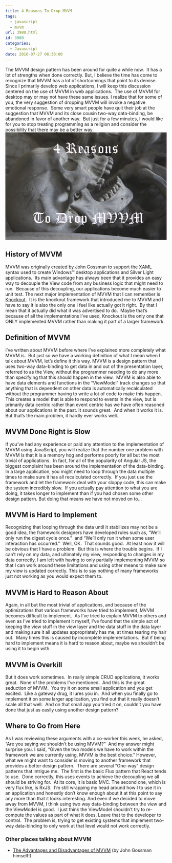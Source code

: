 ```yaml
---
title: 4 Reasons To Drop MVVM
tags:
  - javascript
  - mvvm
url: 3980.html
id: 3980
categories:
  - Javascript
date: 2016-07-27 06:30:00
---
```


The MVVM design pattern has been around for quite a while now.  It has a lot of strengths when done correctly. But, I believe the time has come to recognize that MVVM has a lot of shortcomings that point to its demise.  Since I primarily develop web applications, I will keep this discussion centered on the use of MVVM in web applications.  The use of MVVM for desktop may or may not have these same issues. I realize that for some of you, the very suggestion of dropping MVVM will invoke a negative emotional response.  Some very smart people have quit their job at the suggestion that MVVM and its close cousin two-way data-binding, be abandoned in favor of another way.  But just for a few minutes, I would like for you to stop treating programming as a religion and consider the possibility that there may be a better way. ![image](/uploads/2016/07/image-2.png "image") 

History of MVVM
---------------

MVVM was originally created by John Gossman to support the XAML syntax used to create Windows™ desktop applications and Silver Light applications.  Its main advantage has always been that it provides an easy way to decouple the View code from any business logic that might need to run.  Because of this decoupling, our applications become much easier to unit test. The next major implementation of MVVM that I can remember is [Knockout](//knockoutjs.com/).  It is the knockout framework that introduced me to MVVM and I have to say it is also the only one I feel like actually got it right.  By that I mean that it actually did what it was advertised to do.  Maybe that’s because of all the implementations I’ve used, Knockout is the only one that ONLY implemented MVVM rather than making it part of a larger framework.

Definition of MVVM
------------------

I’ve written about MVVM before where I’ve explained more completely what MVVM is.  But just so we have a working definition of what I mean when I talk about MVVM, let’s define it this way. MVVM is a design pattern that uses two-way data-binding to get data in and out of the presentation layer, referred to as the View, without the programmer needing to do any more than specifying that this should happen in the view.  MVVM is also able to have data elements and functions in the “ViewModel” track changes so that anything that is dependent on other data is automatically recalculated without the programmer having to write a lot of code to make this happen.  This creates a model that is able to respond to events in the view, but is primarily data centric rather than event centric has we have often reasoned about our applications in the past. It sounds great.  And when it works it is.  But that’s the main problem, it hardly ever works well.

MVVM Done Right is Slow
-----------------------

If you’ve had any experience or paid any attention to the implementation of MVVM using JavaScript, you will realize that the number one problem with MVVM is that it is a memory hog and performs poorly for all but the most trivial of applications.  In fact, for all of the popularity of Angular JS, the biggest complaint has been around the implementation of the data-binding.  In a large application, you might need to loop through the data multiple times to make sure it has all recalculated correctly.  If you just use the framework and let the framework deal with your sloppy code, this can make the system incredibly slow.  If you actually pay attention to what you are doing, it takes longer to implement than if you had chosen some other design pattern. But doing that means we have not moved on to…

MVVM is Hard to Implement
-------------------------

Recognizing that looping through the data until it stabilizes may not be a good idea, the framework designers have developed rules such as, “We’ll only run the digest cycle once.”  and “We’ll only run it when some user interaction has occurred.”  Well, OK.  That sounds good.  At least now it will be obvious that I have a problem.  But this is where the trouble begins.  If I can’t rely on my data, and ultimately my view, responding to changes in my data correctly, I am left with having to only partially implementing MVVM so that I can work around these limitations and using other means to make sure my view is updated correctly. This is to say nothing of many frameworks just not working as you would expect them to.

MVVM is Hard to Reason About
----------------------------

Again, in all but the most trivial of applications, and because of the optimizations that various frameworks have tried to implement, MVVM becomes difficult to implement.  As I’ve tried to explain MVVM to others and even as I’ve tried to implement it myself, I’ve found that the simple act of keeping the view stuff in the view layer and the data stuff in the data layer and making sure it all updates appropriately has me, at times tearing my hair out.  Many times this is caused by incomplete implementations.  But if being hard to implement means it is hard to reason about, maybe we shouldn’t be using it to begin with.

MVVM is Overkill
----------------

But it does work sometimes.  In really simple CRUD applications, it works great.  None of the problems I’ve mentioned.  And this is the great seduction of MVVM.  You try it on some small application and you get excited.  Like a gateway drug, it lures you in.  And when you finally go to implement it on some larger application, you find out that it really doesn’t scale all that well.  And on that small app you tried it on, couldn’t you have done that just as easily using another design pattern?

Where to Go from Here
---------------------

As I was reviewing these arguments with a co-worker this week, he asked, “Are you saying we shouldn’t be using MVVM?”  And my answer might surprise you. I said, “Given the two models we have to work within the framework we are currently using, MVVM is the best choice.” However, what we might want to consider is moving to another framework that provides a better design pattern.  There are several “One-way” design patterns that intrigue me.  The first is the basic Flux pattern that React tends to use.  Done correctly, this uses events to achieve the decoupling we all should be striving for.  At its core, it is basic MVC. The second one, which is very flux like, is RxJS.  I’m still wrapping my head around how I to use it in an application and honestly don’t know enough about it at this point to say any more than that it looks interesting. And even if we decided to move away from MVVM, I think using two way data-binding between the view and the ViewModel is good.  I just think the ViewModel shouldn’t try to re-compute the values as part of what it does. Leave that to the developer to control.  The problem is, trying to get existing systems that implement two-way data-binding to only work at that level would not work correctly.  

### Other places talking about MVVM

*   [The Advantages and Disadvantages of MVVM](//blogs.msdn.microsoft.com/johngossman/2006/03/04/advantages-and-disadvantages-of-m-v-vm/) (by John Gossman himself!)
